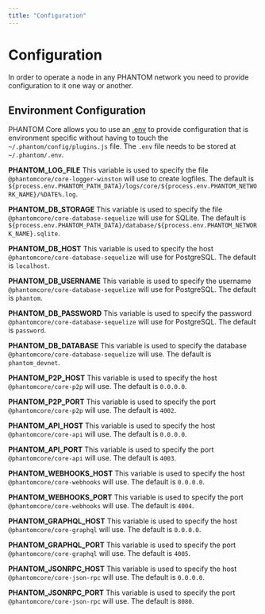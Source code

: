 ```yaml
---
title: "Configuration"
---
```


# Configuration

In order to operate a node in any PHANTOM network you need to provide configuration to it one way or another.


## Environment Configuration

PHANTOM Core allows you to use an [.env](https://github.com/bevry/envfile) to provide configuration that is environment specific without having to touch the `~/.phantom/config/plugins.js` file. The `.env` file needs to be stored at `~/.phantom/.env`.

**PHANTOM_LOG_FILE**
This variable is used to specify the file `@phantomcore/core-logger-winston` will use to create logfiles. The default is `${process.env.PHANTOM_PATH_DATA}/logs/core/${process.env.PHANTOM_NETWORK_NAME}/%DATE%.log`.

**PHANTOM_DB_STORAGE**
This variable is used to specify the file `@phantomcore/core-database-sequelize` will use for SQLite. The default is `${process.env.PHANTOM_PATH_DATA}/database/${process.env.PHANTOM_NETWORK_NAME}.sqlite`.

**PHANTOM_DB_HOST**
This variable is used to specify the host `@phantomcore/core-database-sequelize` will use for PostgreSQL. The default is `localhost`.

**PHANTOM_DB_USERNAME**
This variable is used to specify the username `@phantomcore/core-database-sequelize` will use for PostgreSQL. The default is `phantom`.

**PHANTOM_DB_PASSWORD**
This variable is used to specify the password `@phantomcore/core-database-sequelize` will use for PostgreSQL. The default is `password`.

**PHANTOM_DB_DATABASE**
This variable is used to specify the database `@phantomcore/core-database-sequelize` will use. The default is `phantom_devnet`.

**PHANTOM_P2P_HOST**
This variable is used to specify the host `@phantomcore/core-p2p` will use. The default is `0.0.0.0`.

**PHANTOM_P2P_PORT**
This variable is used to specify the port `@phantomcore/core-p2p` will use. The default is `4002`.

**PHANTOM_API_HOST**
This variable is used to specify the host `@phantomcore/core-api` will use. The default is `0.0.0.0`.

**PHANTOM_API_PORT**
This variable is used to specify the port `@phantomcore/core-api` will use. The default is `4003`.

**PHANTOM_WEBHOOKS_HOST**
This variable is used to specify the host `@phantomcore/core-webhooks` will use. The default is `0.0.0.0`.

**PHANTOM_WEBHOOKS_PORT**
This variable is used to specify the port `@phantomcore/core-webhooks` will use. The default is `4004`.

**PHANTOM_GRAPHQL_HOST**
This variable is used to specify the host `@phantomcore/core-graphql` will use. The default is `0.0.0.0`.

**PHANTOM_GRAPHQL_PORT**
This variable is used to specify the port `@phantomcore/core-graphql` will use. The default is `4005`.

**PHANTOM_JSONRPC_HOST**
This variable is used to specify the host `@phantomcore/core-json-rpc` will use. The default is `0.0.0.0`.

**PHANTOM_JSONRPC_PORT**
This variable is used to specify the port `@phantomcore/core-json-rpc` will use. The default is `8080`.
